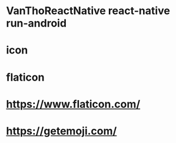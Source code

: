 # VanThoReactNative        react-native run-android
# icon
# flaticon
# https://www.flaticon.com/
# https://getemoji.com/
